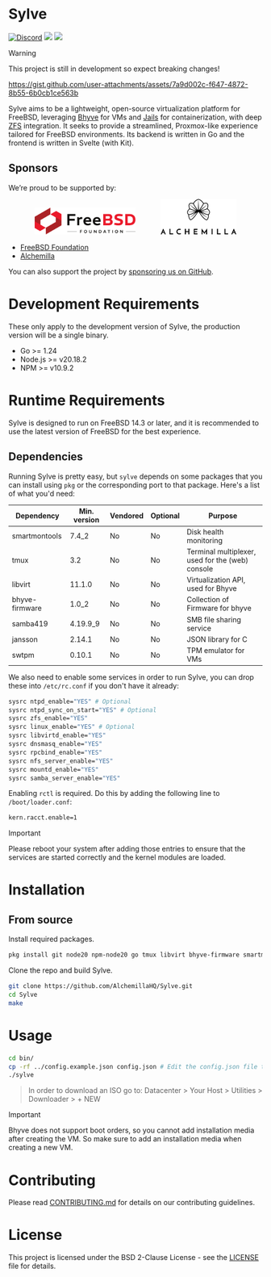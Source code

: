 # Sylve

<a href="https://discord.gg/bJB826JvXK"><img src="https://img.shields.io/discord/1075365732143071232" alt="Discord"></a>
<a href="https://sylve-ci.alchemilla.io"><img src="https://sylve-ci.alchemilla.io/job/Sylve%20Build/badge/icon"></a>
<a href="https://sylve-ci.alchemilla.io"><img src="https://sylve-ci.alchemilla.io/job/Sylve%20Test/badge/icon?subject=Tests"></a>

> [!WARNING]
> This project is still in development so expect breaking changes!

https://gist.github.com/user-attachments/assets/7a9d002c-f647-4872-8b55-6b0cb1ce563b

Sylve aims to be a lightweight, open-source virtualization platform for FreeBSD, leveraging [Bhyve](https://wiki.freebsd.org/bhyve) for VMs and [Jails](https://wiki.freebsd.org/Jails) for containerization, with deep [ZFS](https://docs.freebsd.org/en/books/handbook/zfs/) integration. It seeks to provide a streamlined, Proxmox-like experience tailored for FreeBSD environments. Its backend is written in Go and the frontend is written in Svelte (with Kit).

## Sponsors

We’re proud to be supported by:

<p align="center">
  <picture>
      <source media="(prefers-color-scheme: dark)" srcset="./docs/sponsors/FreeBSD-White.png">
        <img src="./docs/sponsors/FreeBSD-Red.png" alt="FreeBSD Foundation" width="200"/>
  </picture>
  &emsp;&emsp;&emsp;
  <a href="https://alchemilla.io">
    <picture>
      <source media="(prefers-color-scheme: dark)" srcset="./docs/sponsors/Alchemilla-White.png">
      <img src="./docs/sponsors/Alchemilla-Dark.png" alt="Alchemilla" width="150"/>
    </picture>
  </a>
</p>

- [FreeBSD Foundation](https://freebsdfoundation.org)  
- [Alchemilla](https://alchemilla.io)

You can also support the project by [sponsoring us on GitHub](https://github.com/sponsors/AlchemillaHQ).

# Development Requirements

These only apply to the development version of Sylve, the production version will be a single binary.

- Go >= 1.24
- Node.js >= v20.18.2
- NPM >= v10.9.2

# Runtime Requirements

Sylve is designed to run on FreeBSD 14.3 or later, and it is recommended to use the latest version of FreeBSD for the best experience.

## Dependencies

Running Sylve is pretty easy, but `sylve` depends on some packages that you can install using `pkg` or the corresponding port to that package. Here's a list of what you'd need:

| Dependency     | Min. version | Vendored | Optional | Purpose                                          |
| -------------- | ------------ | -------- | -------- | ------------------------------------------------ |
| smartmontools  | 7.4_2        | No       | No       | Disk health monitoring                           |
| tmux           | 3.2          | No       | No       | Terminal multiplexer, used for the (web) console |
| libvirt        | 11.1.0       | No       | No       | Virtualization API, used for Bhyve               |
| bhyve-firmware | 1.0_2        | No       | No       | Collection of Firmware for bhyve                 |
| samba419       | 4.19.9_9     | No       | No       | SMB file sharing service                         |
| jansson        | 2.14.1       | No       | No       | JSON library for C                               |
| swtpm          | 0.10.1       | No       | No       | TPM emulator for VMs                             |

We also need to enable some services in order to run Sylve, you can drop these into `/etc/rc.conf` if you don't have it already:

```sh
sysrc ntpd_enable="YES" # Optional
sysrc ntpd_sync_on_start="YES" # Optional
sysrc zfs_enable="YES"
sysrc linux_enable="YES" # Optional
sysrc libvirtd_enable="YES"
sysrc dnsmasq_enable="YES"
sysrc rpcbind_enable="YES"
sysrc nfs_server_enable="YES"
sysrc mountd_enable="YES"
sysrc samba_server_enable="YES"
```

Enabling `rctl` is required. Do this by adding the following line to `/boot/loader.conf`:

```sh
kern.racct.enable=1
```

> [!IMPORTANT]
> Please reboot your system after adding those entries to ensure that the
> services are started correctly and the kernel modules are loaded.

# Installation

## From source

Install required packages.

```sh
pkg install git node20 npm-node20 go tmux libvirt bhyve-firmware smartmontools tmux samba419 jansson swtpm 
```

Clone the repo and build Sylve.

```sh
git clone https://github.com/AlchemillaHQ/Sylve.git
cd Sylve
make
```

# Usage

```sh
cd bin/
cp -rf ../config.example.json config.json # Edit the config.json file to your liking
./sylve
```

> In order to download an ISO go to:
> Datacenter > Your Host > Utilities > Downloader > + NEW

> [!IMPORTANT]
> Bhyve does not support boot orders, so you cannot add installation media after creating the VM.
> So make sure to add an installation media when creating a new VM.

# Contributing

Please read [CONTRIBUTING.md](docs/CONTRIBUTING.md) for details on our contributing guidelines.

# License

This project is licensed under the BSD 2-Clause License - see the [LICENSE](LICENSE) file for details.
